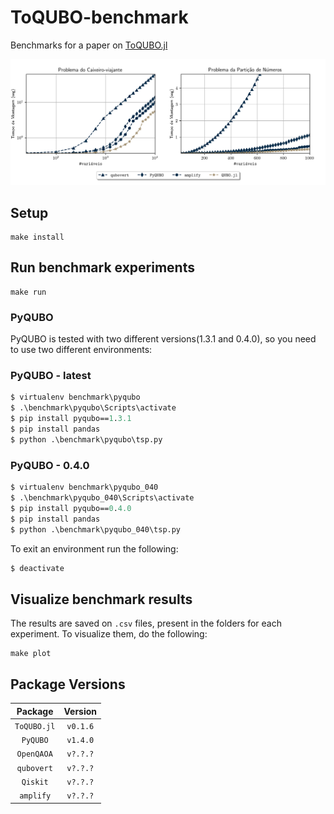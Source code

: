 # ToQUBO-benchmark

Benchmarks for a paper on [ToQUBO.jl](https://github.com/psrenergy/ToQUBO.jl)

<div align="center">
    <img src="./data/results.png" alt="Benchmark Results" width="700px">
</div>

## Setup
```
make install
```

## Run benchmark experiments

```
make run
```

### PyQUBO

PyQUBO is tested with two different versions(1.3.1 and 0.4.0), so you need to use two different environments:
### PyQUBO - latest
```ps
$ virtualenv benchmark\pyqubo
$ .\benchmark\pyqubo\Scripts\activate                 
$ pip install pyqubo==1.3.1
$ pip install pandas
$ python .\benchmark\pyqubo\tsp.py
``` 

### PyQUBO - 0.4.0
```ps
$ virtualenv benchmark\pyqubo_040
$ .\benchmark\pyqubo_040\Scripts\activate                 
$ pip install pyqubo==0.4.0
$ pip install pandas
$ python .\benchmark\pyqubo_040\tsp.py
``` 

To exit an environment run the following:
``` ps
$ deactivate
```

## Visualize benchmark results
The results are saved on `.csv` files, present in the folders for each experiment. To visualize them, do the following:
```
make plot
```

## Package Versions

| Package | Version |
| :-----: | :-----: |
| `ToQUBO.jl` | `v0.1.6` |
| `PyQUBO`    | `v1.4.0` |
| `OpenQAOA`  | `v?.?.?` |
| `qubovert`  | `v?.?.?` |
| `Qiskit`    | `v?.?.?` |
| `amplify`   | `v?.?.?` |
